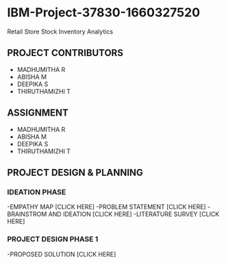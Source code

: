 # IBM-Project-37830-1660327520
Retail Store Stock Inventory Analytics

## PROJECT CONTRIBUTORS
- MADHUMITHA R
- ABISHA M
- DEEPIKA S
- THIRUTHAMIZHI T


## ASSIGNMENT
- MADHUMITHA R
- ABISHA M
- DEEPIKA S
- THIRUTHAMIZHI T

## PROJECT DESIGN & PLANNING
 ### IDEATION PHASE
 -EMPATHY MAP [CLICK HERE]
 -PROBLEM STATEMENT [CLICK HERE]
 -BRAINSTROM AND IDEATION [CLICK HERE]
 -LITERATURE SURVEY [CLICK HERE]
### PROJECT DESIGN PHASE 1
-PROPOSED SOLUTION [CLICK HERE]
